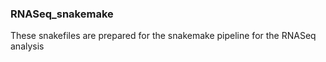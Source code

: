 ### RNASeq_snakemake
These snakefiles are prepared for the snakemake pipeline for the RNASeq analysis
